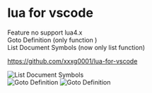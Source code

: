 # lua for vscode


Feature
no support lua4.x  
Goto Definition (only function )  
List Document Symbols (now only list function)  

https://github.com/xxxg0001/lua-for-vscode

![List Document Symbols](https://github.com/xxxg0001/lua-for-vscode/blob/master/screenshot/screenshot1.png)  
![Goto Definition](https://github.com/xxxg0001/lua-for-vscode/blob/master/screenshot/screenshot2.png)
![Goto Definition](https://github.com/xxxg0001/lua-for-vscode/blob/master/screenshot/screenshot3.png)    

